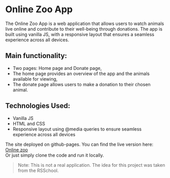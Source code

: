 # Online Zoo App  
The Online Zoo App is a web application that allows users to watch animals live online and contribute to their well-being through donations. The app is built using vanilla JS, with a responsive layout that ensures a seamless experience across all devices.
 
## Main functionality: 
- Two pages: Home page and Donate page,
- The home page provides an overview of the app and the animals available for viewing,
- The donate page allows users to make a donation to their chosen animal.

## Technologies Used:
- Vanilla JS
- HTML and CSS
- Responsive layout using @media queries to ensure seamless experience across all devices

The site deployed on github-pages.
You can find the live version here: [Online zoo](https://galinavikst.github.io/online-zoo/)  
Or just simply clone the code and run it locally.  

> Note: This is not a real application. The idea for this project was taken from the RSSchool.









